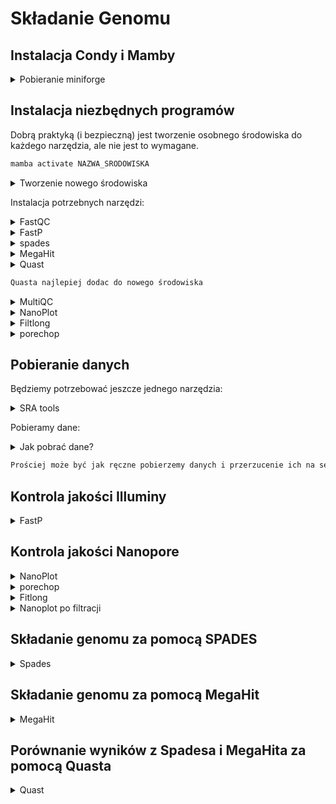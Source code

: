 # Składanie Genomu

##  Instalacja Condy i Mamby
<details>

<summary>Pobieranie miniforge</summary>

```bash
wget https://github.com/conda-forge/miniforge/releases/download/24.9.2-0/Mambaforge-24.9.2-0-Linux-x86_64.sh
```

```bash
chmod +x Mambaforge-24.9.2-0-Linux-x86_64.sh
```

```bash
./Mambaforge-24.9.2-0-Linux-x86_64.sh
```

```bash
conda config --add channels bioconda
```
  
</details>


## Instalacja niezbędnych programów

Dobrą praktyką (i bezpieczną) jest tworzenie osobnego środowiska do każdego narzędzia, ale nie jest to wymagane.

```bash
mamba activate NAZWA_SRODOWISKA
```

<details>
<summary> Tworzenie nowego środowiska </summary>

```bash
mamba create -n env_name
```
</details>

Instalacja potrzebnych narzędzi:

<details>
<summary>FastQC</summary>
  
```bash
mamba install bioconda::fastqc
```
</details>

<details>
<summary>FastP</summary>
  
```bash
mamba install bioconda::fastp
```
</details>

<details>
<summary>spades</summary>
  
```bash
mamba install bioconda::spades
```
</details>

<details>
<summary>MegaHit</summary>
  
```bash
mamba install bioconda::megahit
```
</details>

<details>
<summary>Quast</summary>
  
```bash
mamba install bioconda::quast
```
</details>

```txt
Quasta najlepiej dodac do nowego środowiska
```

<details>
<summary>MultiQC</summary>
  
```bash
mamba install bioconda::multiqc
```
</details>

<details>
<summary>NanoPlot</summary>
  
```bash
mamba install bioconda::nanoplot
```
</details>

<details>
<summary>Filtlong</summary>
  
```bash
mamba install bioconda::filtlong
```
</details>

<details>
<summary>porechop</summary>
  
```bash
mamba install bioconda::porechop
```
</details>


## Pobieranie danych

Będziemy potrzebować jeszcze jednego narzędzia:

<details>
<summary>SRA tools</summary>
  
```bash
mamba install bioconda::sra-tools
```
</details>

Pobieramy dane: 

<details>
<summary>Jak pobrać dane?</summary>
  
```bash
fastq-dump --gzip --skip-technical --readids --read-filter pass --dumpbase --split-3 --clip --outdir path/to/output/ ID_PROJEKTU
```
</details>

```txt
Prościej może być jak ręczne pobierzemy danych i przerzucenie ich na serwer za pomocą WinSCP
```
## Kontrola jakości Illuminy

<details>
<summary>FastP</summary>
  
```bash
fastp -i PLIK_DO_ANALIZY_1.fastq.gz -I PLIK_DO_ANALIZY_2.fastq.gz -o output_1_trimmed.fastq.gz -O output_2_trimmed.fastq.gz --cut_front --cut_tail --cut_window_size 4 --cut_mean_quality 30 --length_required 50
```
</details>



## Kontrola jakości Nanopore

<details>
<summary>NanoPlot</summary>
  
```bash
NanoPlot -t 5 --N50 --fastq PLIK_DO_ANALIZY.fastq.gz -o prefilter_nanoplot
```
</details>

<details>
<summary>porechop</summary>
  
```bash
porechop -t 5 -i PLIK_DO_ANALIZY.fastq.gz -o prefiltered_nanopore.fastq
```
</details>

<details>
<summary>Fitlong</summary>
  
```bash
filtlong --min_mean_q 95 --min_length 1000 prefiltered_nanopore.fastq > filtered_nanopore.fastq
```
</details>

<details>
<summary>Nanoplot po filtracji</summary>
  
```bash
NanoPlot -t 5 --N50 --fastq filtered_nanopore.fastq -o postfilter_nanoplot
```
</details>


## Składanie genomu za pomocą SPADES


<details>
<summary>Spades</summary>
  
```bash
spades.py -t 5 --cov-cutoff auto --pe1-1 PLIK_DO_ANALIZY_illumina_trimmed_1.fastq.gz --pe1-2 PLIK_DO_ANALIZY_illumina_trimmed_2.fastq.gz --nanopore PLIK_DO_ANALIZY_filtered_nanopore.fastq -o spades_assembly
```
</details>

## Składanie genomu za pomocą MegaHit

<details>
<summary>MegaHit</summary>
  
```bash
megahit -1 PLIK_DO_ANALIZY_illumina_trimmed_1.fastq.gz -2 PLIK_DO_ANALIZY_illumina_trimmed_2.fastq.gz -o megahit_output -t 5 -m 0.5
```
</details>

## Porównanie wyników z Spadesa i MegaHita za pomocą Quasta

<details>
<summary>Quast</summary>
  
```bash
quast ./spades_assembly/scaffolds.fasta ./megahit_output/final.contigs.fa -o quast_comparision
```
</details>
